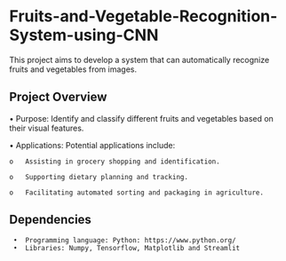 # Fruits-and-Vegetable-Recognition-System-using-CNN

This project aims to develop a system that can automatically recognize fruits and vegetables from images.

## Project Overview

•	Purpose: Identify and classify different fruits and vegetables based on their visual features.

•	Applications: Potential applications include:

    o	Assisting in grocery shopping and identification.
  
    o	Supporting dietary planning and tracking.
  
    o	Facilitating automated sorting and packaging in agriculture.

## Dependencies

     •	Programming language: Python: https://www.python.org/
     •	Libraries: Numpy, Tensorflow, Matplotlib and Streamlit
